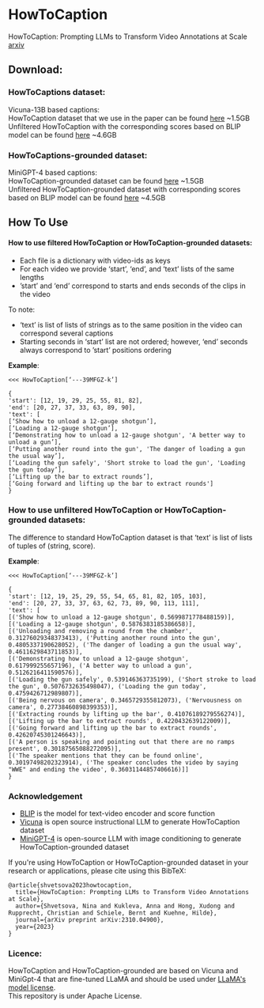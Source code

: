 # HowToCaption #
HowToCaption: Prompting LLMs to Transform Video Annotations at Scale  
[arxiv](https://arxiv.org/pdf/2310.04900.pdf)


## Download:  

### HowToCaptions dataset:  
Vicuna-13B based captions:   
HowToCaption dataset that we use in the paper can be found [here](https://drive.google.com/file/d/1GU6G29RcVO8Og9D5CsJDS24kRs3bpJ2a/view?usp=drive_link) ~1.5GB   
Unfiltered HowToCaption with the corresponding scores based on BLIP model can be found [here](https://drive.google.com/file/d/1Do_anJj-FB8lGINKbUgbj7vd8AQaByzY/view?usp=drive_link) ~4.6GB   

### HowToCaptions-grounded dataset:  
MiniGPT-4  based captions:  
HowToCaption-grounded dataset can be found [here](https://drive.google.com/file/d/1zBXyCHgO8zrytd1m3ohq3eF3nFEwAMki/view?usp=drive_link) ~1.5GB   
Unfiltered HowToCaption-grounded dataset with corresponding scores based on BLIP model can be found [here](https://drive.google.com/file/d/1uNqxfEgviOt-Fmr9qMb0D3OhZ3LlqeIv/view?usp=drive_link) ~4.5GB  

## How To Use  

#### How to use filtered HowToCaption or HowToCaption-grounded datasets:  
* Each file is a dictionary with video-ids as keys 
* For each video we provide ‘start’, ‘end’, and ‘text’ lists of the same lengths  
* ’start’ and ‘end’ correspond to starts and ends seconds of the clips in the video

  
To note: 
- ‘text’ is list of lists of strings as to the same position in the video can correspond several captions
- Starting seconds in ‘start’ list are not ordered; however, ‘end’ seconds always correspond  to ’start’ positions ordering


**Example**:   

```
<<< HowToCaption[‘---39MFGZ-k’]   

{
'start': [12, 19, 29, 25, 55, 81, 82], 
'end': [20, 27, 37, 33, 63, 89, 90], 
'text': [
[‘Show how to unload a 12-gauge shotgun’], 
[‘Loading a 12-gauge shotgun’], 
[‘Demonstrating how to unload a 12-gauge shotgun', 'A better way to unload a gun’], 
[‘Putting another round into the gun', 'The danger of loading a gun the usual way’], 
[‘Loading the gun safely', 'Short stroke to load the gun', 'Loading the gun today’], 
[‘Lifting up the bar to extract rounds’], 
[‘Going forward and lifting up the bar to extract rounds'] 
}
```

### How to use unfiltered HowToCaption or HowToCaption-grounded datasets:  

The difference to standard HowToCaption dataset is that ‘text’ is list of lists of tuples of (string, score).

**Example**:
```
<<< HowToCaption[‘---39MFGZ-k’]

{
'start': [12, 19, 25, 29, 55, 54, 65, 81, 82, 105, 103], 
'end': [20, 27, 33, 37, 63, 62, 73, 89, 90, 113, 111], 
'text': [
[('Show how to unload a 12-gauge shotgun', 0.5699871778488159)], 
[('Loading a 12-gauge shotgun', 0.5876383185386658)], 
[('Unloading and removing a round from the chamber', 0.31276029348373413), ('Putting another round into the gun', 0.4805337190628052), ('The danger of loading a gun the usual way', 0.4611629843711853)],
[('Demonstrating how to unload a 12-gauge shotgun', 0.617999255657196), ('A better way to unload a gun', 0.5126216411590576)], 
[('Loading the gun safely', 0.539146363735199), ('Short stroke to load the gun', 0.5076732635498047), ('Loading the gun today', 0.4759426712989807)], 
[('Being nervous on camera', 0.3465729355812073), ('Nervousness on camera', 0.27738460898399353)], 
[('Extracting rounds by lifting up the bar', 0.41076189279556274)], 
[('Lifting up the bar to extract rounds', 0.4220432639122009)], 
[('Going forward and lifting up the bar to extract rounds', 0.42620745301246643)], 
[('A person is speaking and pointing out that there are no ramps present', 0.30187565088272095)], 
[('The speaker mentions that they can be found online', 0.30197498202323914), ('The speaker concludes the video by saying "WWE" and ending the video', 0.36031144857406616)]]
}
```


### Acknowledgement
* [BLIP](https://github.com/salesforce/BLIP) is the model for text-video encoder and score function
* [Vicuna](https://github.com/lm-sys/FastChat/tree/main) is open source instructional LLM to generate HowToCaption dataset
* [MiniGPT-4](https://github.com/Vision-CAIR/MiniGPT-4) is open-source LLM with image conditioning  to generate HowToCaption-grounded dataset


If you're using HowToCaption or HowToCaption-grounded dataset in your research or applications, please cite using this BibTeX:

```
@article{shvetsova2023howtocaption,
  title={HowToCaption: Prompting LLMs to Transform Video Annotations at Scale},
  author={Shvetsova, Nina and Kukleva, Anna and Hong, Xudong and Rupprecht, Christian and Schiele, Bernt and Kuehne, Hilde},
  journal={arXiv preprint arXiv:2310.04900},
  year={2023}
}
```


### Licence: 

HowToCaption and HowToCaption-grounded are based on Vicuna and MiniGpt-4 that are fine-tuned LLaMA and should be used under [LLaMA's model license](https://github.com/facebookresearch/llama/blob/main/LICENSE).   
This repository is under Apache License. 


